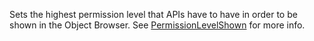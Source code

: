 Sets the highest permission level that APIs have to have in order to be
shown in the Object Browser. See [PermissionLevelShown](https://developer.roblox.com/en-us/api-reference/enum/PermissionLevelShown) for more
info.